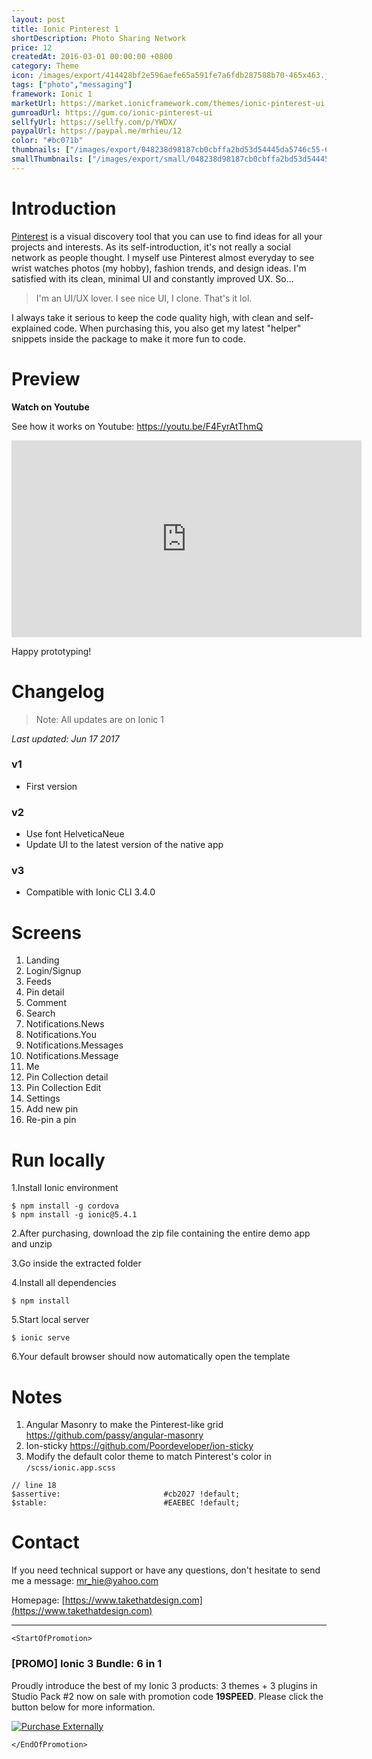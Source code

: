 ```yaml
---
layout: post
title: Ionic Pinterest 1
shortDescription: Photo Sharing Network 
price: 12
createdAt: 2016-03-01 00:00:00 +0800
category: Theme
icon: /images/export/414428bf2e596aefe65a591fe7a6fdb287588b70-465x463.jpg
tags: ["photo","messaging"]
framework: Ionic 1
marketUrl: https://market.ionicframework.com/themes/ionic-pinterest-ui
gumroadUrl: https://gum.co/ionic-pinterest-ui
sellfyUrl: https://sellfy.com/p/YWDX/
paypalUrl: https://paypal.me/mrhieu/12
color: "#bc071b"
thumbnails: ["/images/export/048238d98187cb0cbffa2bd53d54445da5746c55-665x1182.jpg","/images/export/a6b8bf6610f61421351edeccf84f9394b6fbd3e3-665x1182.jpg","/images/export/afebc0ca422e8016ebb2c5588479370988bd07ef-665x1182.jpg","/images/export/9f10e1b0dd8c7f5356093d42eb717ff47b8ff5ff-665x1182.jpg","/images/export/b6e3e783f5152129512f363f444bc6201602dd1b-665x1182.jpg","/images/export/cacccd486bcb2f0c1a79d4ec63b2148d774bc852-665x1182.jpg"]
smallThumbnails: ["/images/export/small/048238d98187cb0cbffa2bd53d54445da5746c55-665x1182.jpg","/images/export/small/a6b8bf6610f61421351edeccf84f9394b6fbd3e3-665x1182.jpg","/images/export/small/afebc0ca422e8016ebb2c5588479370988bd07ef-665x1182.jpg"]
---
```


# Introduction

[Pinterest](http://www.pinterest.com/) is a visual discovery tool that you can use to find ideas for all your projects and interests. As its self-introduction, it's not really a social network as people thought. I myself use Pinterest almost everyday to see wrist watches photos (my hobby), fashion trends, and design ideas. I'm satisfied with its clean, minimal UI and constantly improved UX. So...

> I'm an UI/UX lover. I see nice UI, I clone. That's it lol.

I always take it serious to keep the code quality high, with clean and self-explained code. When purchasing this, you also get my latest "helper" snippets inside the package to make it more fun to code.


# Preview




**Watch on Youtube**

See how it works on Youtube: https://youtu.be/F4FyrAtThmQ

<iframe width="560" height="315" src="https://www.youtube.com/embed/F4FyrAtThmQ" frameborder="0" allow="accelerometer; autoplay; encrypted-media; gyroscope; picture-in-picture" allowfullscreen></iframe>


Happy prototyping!


# Changelog

> Note: All updates are on Ionic 1

*Last updated: Jun 17 2017*

### v1

* First version

### v2

* Use font HelveticaNeue
* Update UI to the latest version of the native app

### v3

* Compatible with Ionic CLI 3.4.0


# Screens

1. Landing
2. Login/Signup
3. Feeds
4. Pin detail
5. Comment
6. Search
7. Notifications.News
8. Notifications.You
9. Notifications.Messages
10. Notifications.Message
11. Me
12. Pin Collection detail
13. Pin Collection Edit
14. Settings
15. Add new pin
16. Re-pin a pin

# Run locally
1.Install Ionic environment

```
$ npm install -g cordova
$ npm install -g ionic@5.4.1
```

2.After purchasing, download the zip file containing the entire demo app and unzip

3.Go inside the extracted folder

4.Install all dependencies

```
$ npm install
```

5.Start local server
```
$ ionic serve
```

6.Your default browser should now automatically open the template


# Notes

1. Angular Masonry to make the Pinterest-like grid https://github.com/passy/angular-masonry
2. Ion-sticky https://github.com/Poordeveloper/ion-sticky
3. Modify the default color theme to match Pinterest's color in `/scss/ionic.app.scss`

```
// line 18
$assertive:                       #cb2027 !default;
$stable:                          #EAEBEC !default;
```


# Contact
If you need technical support or have any questions, don't hesitate to send me a message: [mr_hie@yahoo.com](mailto:mr_hie@yahoo.com)

Homepage: [https://www.takethatdesign.com](https://www.takethatdesign.com)


------------------

`<StartOfPromotion>`
### [PROMO] Ionic 3 Bundle: 6 in 1
Proudly introduce the best of my Ionic 3 products: 3 themes + 3 plugins in Studio Pack #2  now on sale with promotion code **19SPEED**. Please click the button below for more information.

[![Purchase Externally](http://bit.ly/2E4p4z3)](https://gum.co/ionic3-ui-bundle)

`</EndOfPromotion>`